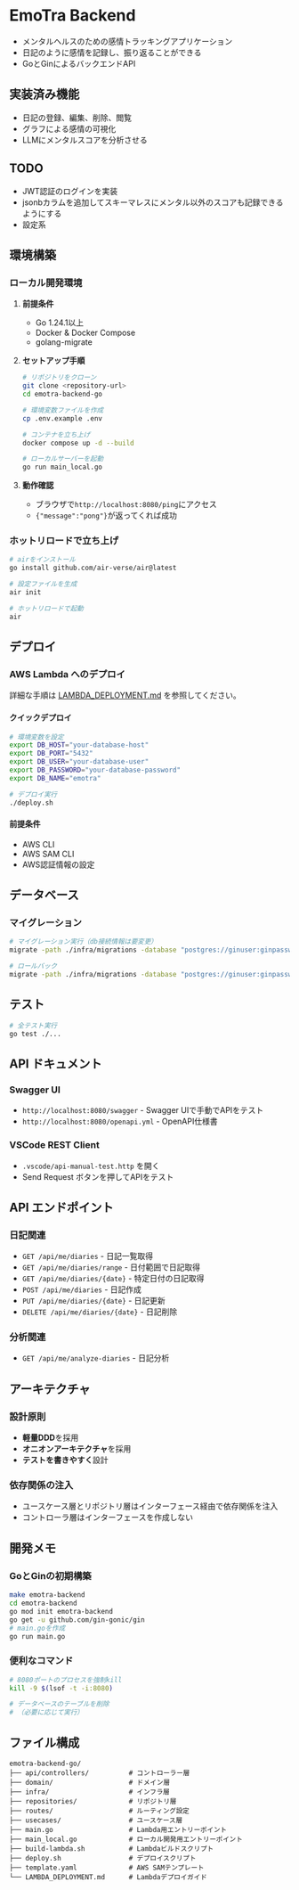 # EmoTra Backend
- メンタルヘルスのための感情トラッキングアプリケーション
- 日記のように感情を記録し、振り返ることができる
- GoとGinによるバックエンドAPI

## 実装済み機能
- 日記の登録、編集、削除、閲覧
- グラフによる感情の可視化
- LLMにメンタルスコアを分析させる

## TODO
- JWT認証のログインを実装
- jsonbカラムを追加してスキーマレスにメンタル以外のスコアも記録できるようにする
- 設定系

## 環境構築

### ローカル開発環境

1. **前提条件**
   - Go 1.24.1以上
   - Docker & Docker Compose
   - golang-migrate

2. **セットアップ手順**
   ```bash
   # リポジトリをクローン
   git clone <repository-url>
   cd emotra-backend-go
   
   # 環境変数ファイルを作成
   cp .env.example .env
   
   # コンテナを立ち上げ
   docker compose up -d --build
   
   # ローカルサーバーを起動
   go run main_local.go
   ```

3. **動作確認**
   - ブラウザで`http://localhost:8080/ping`にアクセス
   - `{"message":"pong"}`が返ってくれば成功

### ホットリロードで立ち上げ
```bash
# airをインストール
go install github.com/air-verse/air@latest

# 設定ファイルを生成
air init

# ホットリロードで起動
air
```

## デプロイ

### AWS Lambda へのデプロイ

詳細な手順は [LAMBDA_DEPLOYMENT.md](./LAMBDA_DEPLOYMENT.md) を参照してください。

#### クイックデプロイ
```bash
# 環境変数を設定
export DB_HOST="your-database-host"
export DB_PORT="5432"
export DB_USER="your-database-user"
export DB_PASSWORD="your-database-password"
export DB_NAME="emotra"

# デプロイ実行
./deploy.sh
```

#### 前提条件
- AWS CLI
- AWS SAM CLI
- AWS認証情報の設定

## データベース

### マイグレーション
```bash
# マイグレーション実行（db接続情報は要変更）
migrate -path ./infra/migrations -database "postgres://ginuser:ginpassword@localhost:5432/emotra?sslmode=disable" up

# ロールバック
migrate -path ./infra/migrations -database "postgres://ginuser:ginpassword@localhost:5432/emotra?sslmode=disable" down
```

## テスト
```bash
# 全テスト実行
go test ./...
```

## API ドキュメント

### Swagger UI
- `http://localhost:8080/swagger` - Swagger UIで手動でAPIをテスト
- `http://localhost:8080/openapi.yml` - OpenAPI仕様書

### VSCode REST Client
- `.vscode/api-manual-test.http` を開く
- Send Request ボタンを押してAPIをテスト

## API エンドポイント

### 日記関連
- `GET /api/me/diaries` - 日記一覧取得
- `GET /api/me/diaries/range` - 日付範囲で日記取得
- `GET /api/me/diaries/{date}` - 特定日付の日記取得
- `POST /api/me/diaries` - 日記作成
- `PUT /api/me/diaries/{date}` - 日記更新
- `DELETE /api/me/diaries/{date}` - 日記削除

### 分析関連
- `GET /api/me/analyze-diaries` - 日記分析

## アーキテクチャ

### 設計原則
- **軽量DDD**を採用
- **オニオンアーキテクチャ**を採用
- **テストを書きやすく**設計

### 依存関係の注入
- ユースケース層とリポジトリ層はインターフェース経由で依存関係を注入
- コントローラ層はインターフェースを作成しない

## 開発メモ

### GoとGinの初期構築
```bash
make emotra-backend
cd emotra-backend
go mod init emotra-backend
go get -u github.com/gin-gonic/gin
# main.goを作成
go run main.go
```

### 便利なコマンド
```bash
# 8080ポートのプロセスを強制kill
kill -9 $(lsof -t -i:8080)

# データベースのテーブルを削除
# （必要に応じて実行）
```

## ファイル構成

```
emotra-backend-go/
├── api/controllers/          # コントローラー層
├── domain/                   # ドメイン層
├── infra/                    # インフラ層
├── repositories/             # リポジトリ層
├── routes/                   # ルーティング設定
├── usecases/                 # ユースケース層
├── main.go                   # Lambda用エントリーポイント
├── main_local.go             # ローカル開発用エントリーポイント
├── build-lambda.sh           # Lambdaビルドスクリプト
├── deploy.sh                 # デプロイスクリプト
├── template.yaml             # AWS SAMテンプレート
└── LAMBDA_DEPLOYMENT.md      # Lambdaデプロイガイド
```

